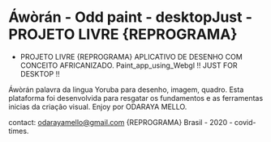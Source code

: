 # Áwòrán - Odd paint - desktopJust - PROJETO LIVRE {REPROGRAMA}
 - PROJETO LIVRE {REPROGRAMA}
 APLICATIVO DE DESENHO COM CONCEITO AFRICANIZADO. 
 Paint_app_using_Webgl 
 !! JUST FOR DESKTOP !!
 
Áwòrán palavra da lingua Yoruba para desenho, imagem, quadro. 
Esta plataforma foi desenvolvida para resgatar os fundamentos e as ferramentas inicias da criação visual.
Enjoy
por ODARAYA MELLO.

contact: odarayamello@gmail.com
{REPROGRAMA} Brasil - 2020 - covid-times.
